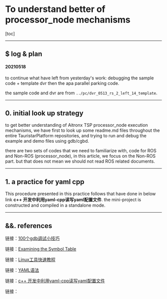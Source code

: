 # To understand better of processor_node mechanisms

[toc]

---
## $ log & plan

#### 20210518

to continue what have left from yesterday's work: debugging the sample code + template dvr then the apa parallel parking code.

the sample code and dvr are from `../pc/dvr_0513_rs_2_left_14_template`.






---

## 0. initial look up strategy

to get better understanding of Aitronx TSP processor_node execution mechanisms, we have first to look up some readme.md files throughout the entire TauristarPlatform repositories, and trying to run and debug the example and demo files using gdb/cgbd. 



there are two sets of codes that we need to familiarize with, code for ROS and Non-ROS (processor_node), in this article, we focus on the Non-ROS part. but that does not mean we should not read  ROS related documents.



---

## 1. a practice for yaml cpp

This procedure presented in this practice follows that have done in below link **c++ 开发中利用yaml-cpp读写yaml配置文件**. the mini-project is constructed and compiled in a standalone mode. 





---

## &&. references

链接：[100个gdb调试小技巧](https://wizardforcel.gitbooks.io/100-gdb-tips/content/print-variable-info.html)

链接：[Examining the Symbol Table](https://developer.apple.com/library/archive/documentation/DeveloperTools/gdb/gdb/gdb_toc.html#TOC138)

链接：[Linux工具快速教程](https://linuxtools-rst.readthedocs.io/zh_CN/latest/)

链接：[YAML语法](https://www.cnblogs.com/tssc/p/13555322.html)

链接：[c++ 开发中利用yaml-cpp读写yaml配置文件](https://blog.csdn.net/briblue/article/details/89515470)

链接：[]()